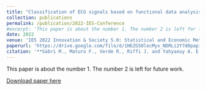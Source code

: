 ```yaml
---
title: "Classification of ECG signals based on functional data analysis and machine learning techniques"
collection: publications
permalink: /publication/2022-IES-Conference
#excerpt: 'This paper is about the number 1. The number 2 is left for future work.'
date: 2022
venue: 'IES 2022 Innovation & Society 5.0: Statistical and Economic Methodologies for Quality Assessment'
paperurl: 'https://drive.google.com/file/d/1HEZG50lecMyx_NDRLi2Y7d0papiX9ZWO/view'
citation: '**Sabri M., Maturo F., Verde R., Riffi J. and Yahyaouy A. E. Classification of ECG signals based on functional data analysis and machine learning techniques**';<i>IES 2022 Innovation & Society 5.0: Statistical and Economic Methodologies for Quality Assessment</i>. Page: 618-623.
---
```

This paper is about the number 1. The number 2 is left for future work.

[Download paper here](http://academicpages.github.io/files/paper1.pdf)
